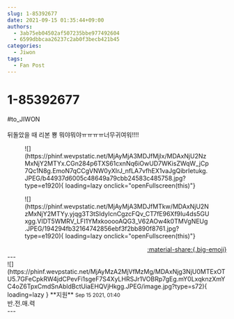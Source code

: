 ```yaml
---
slug: 1-85392677
date: 2021-09-15 01:35:44+09:00
authors:
  - 3ab75eb04502af507235bbe977492604
  - 6599dbbcaa26237c2ab0f3becb421b45
categories:
  - Jiwon
tags:
  - Fan Post
---
```


# 1-85392677

<div class="post-container" markdown="1">
<div class="content-container md-sidebar__scrollwrap" markdown="1">

\#to_JIWON<br><br>뒤돌았을 때 리본 뿅 뭐야뭐야ㅠㅠㅠㅠ너무귀여워!!!!
<figure markdown="1">
![](https://phinf.wevpstatic.net/MjAyMjA3MDJfMjIx/MDAxNjU2NzMxNjY2MTYx.CGn284p6TXS61cxnNq6iOwUD7WKisZWqW_jCp7Qc1N8g.EmoN7qCCgVNW0yXIrJ_nfLA7vfhEX1vaJgQibrIetukg.JPEG/b44937d6005c48649a79cbb24583c485758.jpg?type=e1920){ loading=lazy onclick="openFullscreen(this)"}
</figure>

<figure markdown="1">
![](https://phinf.wevpstatic.net/MjAyMjA3MDJfMTkw/MDAxNjU2NzMxNjY2MTYy.yjqg3T3tSIdyIcnCgzcFQv_CT7fE96Xf9Iu4ds5GUxgg.VIDT5WMRV_LFI1YMxkooooAQG3_V62AOw4k0TMVgNEUg.JPEG/194294fb32164742856ebf3f2bb890f8761.jpg?type=e1920){ loading=lazy onclick="openFullscreen(this)"}
</figure>


</div>
</div>

<div style="text-align: right;" markdown="1">
<a href="https://weverse.io/fromis9/fanpost/1-85392677" style="text-align: right;">:material-share:{.big-emoji}</a>
</div>
---

<div class="comments-container md-sidebar__scrollwrap" markdown="1">
<div class="comment" markdown="1">
<div class='id-container' markdown="1">
![](https://phinf.wevpstatic.net/MjAyMzA2MjVfMzMg/MDAxNjg3NjU0MTExOTU5.7GFeCpkRW4jdCPevFi1sgeF7S4XyLHRSJr1VOBRp7gEg.mY0LxqknzXmYC4oZ6TpxCmdSnAbldBctUiaEHQVjHkgg.JPEG/image.jpg?type=s72){ loading=lazy }
**<span class="artist">지원</span>** <small>Sep 15 2021, 01:40</small><br>
</div>
<div class='comment-body' markdown="1">
반.전.매.력
</div>
</div>
</div>
---
